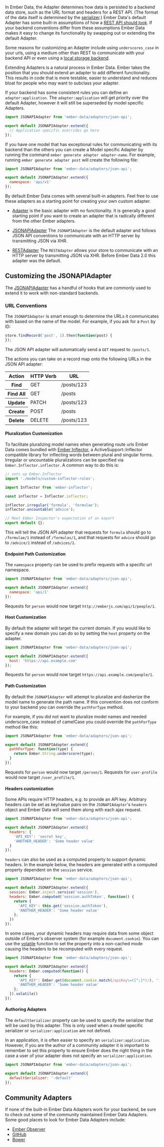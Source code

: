 In Ember Data, the Adapter determines how data is persisted to a
backend data store, such as the URL format and headers for a REST API.
(The format of the data itself is determined by the
[serializer](../customizing-serializers/).)
Ember Data's default Adapter has some built-in
assumptions of how a [REST API should look](http://jsonapi.org/). If
your backend conventions differ from these assumptions Ember Data
makes it easy to change its functionality by swapping out or extending
the default Adapter.

Some reasons for customizing an Adapter include using
`underscores_case` in your urls, using a medium other than REST to
communicate with your backend API or even using a
[local storage backend](https://github.com/locks/ember-localstorage-adapter).

Extending Adapters is a natural process in Ember Data. Ember takes the
position that you should extend an adapter to add different
functionality. This results in code that is
more testable, easier to understand and reduces bloat for people who
may want to subclass your adapter.

If your backend has some consistent rules you can define an
`adapter:application`. The `adapter:application` will get priority over
the default Adapter, however it will still be superseded by model
specific Adapters.

```app/adapters/application.js
import JSONAPIAdapter from 'ember-data/adapters/json-api';

export default JSONAPIAdapter.extend({
  // Application specific overrides go here
});
```

If you have one model that has exceptional rules for communicating
with its backend than the others you can create a Model specific
Adapter by running the command `ember generate adapter adapter-name`.
For example, running `ember generate adapter post` will create the
following file:

```app/adapters/post.js
import JSONAPIAdapter from 'ember-data/adapters/json-api';

export default JSONAPIAdapter.extend({
  namespace: 'api/v1'
});
```

By default Ember Data comes with several built-in adapters. Feel free
to use these adapters as a starting point for creating your own custom
adapter.

- [Adapter](http://emberjs.com/api/data/classes/DS.Adapter.html) is the basic adapter
with no functionality. It is generally a good starting point if you
want to create an adapter that is radically different from the other
Ember adapters.

- [JSONAPIAdapter](http://emberjs.com/api/data/classes/DS.JSONAPIAdapter.html)
The `JSONAPIAdapter` is the default adapter and follows JSON API
conventions to communicate with an HTTP server by transmitting JSON
via XHR.

- [RESTAdapter](http://emberjs.com/api/data/classes/DS.RESTAdapter.html)
The `RESTAdapter` allows your store to communicate with an HTTP server
by transmitting JSON via XHR. Before Ember Data 2.0 this adapter was the default.


## Customizing the JSONAPIAdapter

The
[JSONAPIAdapter](http://emberjs.com/api/data/classes/DS.JSONAPIAdapter.html)
has a handful of hooks that are commonly used to extend it to work
with non-standard backends.

### URL Conventions

The `JSONAPIAdapter` is smart enough to determine the URLs it
communicates with based on the name of the model. For example, if you
ask for a `Post` by ID:

```js
store.findRecord('post', 1).then(function(post) {
});
```

The JSON API adapter will automatically send a `GET` request to `/posts/1`.

The actions you can take on a record map onto the following URLs in the
JSON API adapter:

<table>
  <thead>
    <tr><th>Action</th><th>HTTP Verb</th><th>URL</th></tr>
  </thead>
  <tbody>
    <tr><th>Find</th><td>GET</td><td>/posts/123</td></tr>
    <tr><th>Find All</th><td>GET</td><td>/posts</td></tr>
    <tr><th>Update</th><td>PATCH</td><td>/posts/123</td></tr>
    <tr><th>Create</th><td>POST</td><td>/posts</td></tr>
    <tr><th>Delete</th><td>DELETE</td><td>/posts/123</td></tr>
  </tbody>
</table>

#### Pluralization Customization

To facilitate pluralizing model names when generating route urls Ember
Data comes bundled with
[Ember Inflector](https://github.com/stefanpenner/ember-inflector), a
ActiveSupport::Inflector compatible library for inflecting words
between plural and singular forms. Irregular or uncountable
pluralizations can be specified via `Ember.Inflector.inflector`.
A common way to do this is:

```app/app.js
// sets up Ember.Inflector
import './models/custom-inflector-rules';
```

```app/models/custom-inflector-rules.js
import Inflector from 'ember-inflector';

const inflector = Inflector.inflector;

inflector.irregular('formula', 'formulae');
inflector.uncountable('advice');

// Meet Ember Inspector's expectation of an export
export default {};
```

This will tell the JSON API adapter that requests for `formula`
should go to `/formulae/1` instead of `/formulas/1`, and that
requests for `advice` should go to `/advice/1` instead of `/advices/1`.

#### Endpoint Path Customization

The `namespace` property can be used to prefix requests with a
specific url namespace.

```app/adapters/application.js
import JSONAPIAdapter from 'ember-data/adapters/json-api';

export default JSONAPIAdapter.extend({
  namespace: 'api/1'
});
```

Requests for `person` would now target `http://emberjs.com/api/1/people/1`.


#### Host Customization

By default the adapter will target the current domain. If you would
like to specify a new domain you can do so by setting the `host`
property on the adapter.

```app/adapters/application.js
import JSONAPIAdapter from 'ember-data/adapters/json-api';

export default JSONAPIAdapter.extend({
  host: 'https://api.example.com'
});
```

Requests for `person` would now target `https://api.example.com/people/1`.


#### Path Customization

By default the `JSONAPIAdapter` will attempt to pluralize and dasherize
the model name to generate the path name. If this convention does not
conform to your backend you can override the `pathForType` method.

For example, if you did not want to pluralize model names and needed
underscore_case instead of camelCase you could override the
`pathForType` method like this:

```app/adapters/application.js
import JSONAPIAdapter from 'ember-data/adapters/json-api';

export default JSONAPIAdapter.extend({
  pathForType: function(type) {
    return Ember.String.underscore(type);
  }
});
```

Requests for `person` would now target `/person/1`.
Requests for `user-profile` would now target `/user_profile/1`.

#### Headers customization

Some APIs require HTTP headers, e.g. to provide an API key. Arbitrary
headers can be set as key/value pairs on the `JSONAPIAdapter`'s `headers`
object and Ember Data will send them along with each ajax request.

```app/adapters/application.js
import JSONAPIAdapter from 'ember-data/adapters/json-api';

export default JSONAPIAdapter.extend({
  headers: {
    'API_KEY': 'secret key',
    'ANOTHER_HEADER': 'Some header value'
  }
});
```

`headers` can also be used as a computed property to support dynamic
headers. In the example below, the headers are generated with a computed
property dependent on the `session` service.

```app/adapters/application.js
import JSONAPIAdapter from 'ember-data/adapters/json-api';

export default JSONAPIAdapter.extend({
  session: Ember.inject.service('session'),
  headers: Ember.computed('session.authToken', function() {
    return {
      'API_KEY': this.get('session.authToken'),
      'ANOTHER_HEADER': 'Some header value'
    };
  })
});
```

In some cases, your dynamic headers may require data from some
object outside of Ember's observer system (for example
`document.cookie`). You can use the
[volatile](http://emberjs.com/api/classes/Ember.ComputedProperty.html#method_volatile)
function to set the property into a non-cached mode causing the headers to
be recomputed with every request.

```app/adapters/application.js
import JSONAPIAdapter from 'ember-data/adapters/json-api';

export default JSONAPIAdapter.extend({
  headers: Ember.computed(function() {
    return {
      'API_KEY': Ember.get(document.cookie.match(/apiKey\=([^;]*)/), '1'),
      'ANOTHER_HEADER': 'Some header value'
    };
  }).volatile()
});
```

#### Authoring Adapters

The `defaultSerializer` property can be used to specify the serializer
that will be used by this adapter. This is only used when a model
specific serializer or `serializer:application` are not defined.

In an application, it is often easier to specify an
`serializer:application`. However, if you are the author of a
community adapter it is important to remember to set this property to
ensure Ember does the right thing in the case a user of your adapter
does not specify an `serializer:application`.

```app/adapters/my-custom-adapter.js
import JSONAPIAdapter from 'ember-data/adapters/json-api';

export default JSONAPIAdapter.extend({
  defaultSerializer: '-default'
});
```

## Community Adapters

If none of the built-in Ember Data Adapters work for your backend,
be sure to check out some of the community maintained Ember Data
Adapters. Some good places to look for Ember Data Adapters include:

- [Ember Observer](http://emberobserver.com/categories/data)
- [GitHub](https://github.com/search?q=ember+data+adapter&ref=cmdform)
- [Bower](http://bower.io/search/?q=ember-data-)
